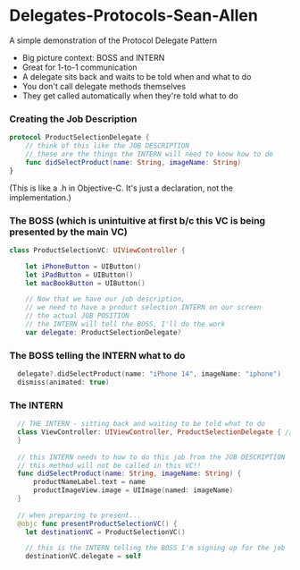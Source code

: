 # Delegates-Protocols-Sean-Allen
A simple demonstration of the Protocol Delegate Pattern

* Big picture context: BOSS and INTERN
* Great for 1-to-1 communication
* A delegate sits back and waits to be told when and what to do
* You don't call delegate methods themselves
* They get called automatically when they're told what to do

### Creating the Job Description
```swift
protocol ProductSelectionDelegate {
    // think of this like the JOB DESCRIPTION
    // these are the things the INTERN will need to know how to do
    func didSelectProduct(name: String, imageName: String)
}
```
(This is like a .h in Objective-C. It's just a declaration, not the implementation.)

### The BOSS (which is unintuitive at first b/c this VC is being presented by the main VC)
```swift
class ProductSelectionVC: UIViewController {

    let iPhoneButton = UIButton()
    let iPadButton = UIButton()
    let macBookButton = UIButton()

    // Now that we have our job description,
    // we need to have a product selection INTERN on our screen
    // the actual JOB POSITION
    // the INTERN will tell the BOSS, I'll do the work
    var delegate: ProductSelectionDelegate?
```

### The BOSS telling the INTERN what to do
```swift
  delegate?.didSelectProduct(name: "iPhone 14", imageName: "iphone")
  dismiss(animated: true)
```

### The INTERN
```swift
  // THE INTERN - sitting back and waiting to be told what to do
  class ViewController: UIViewController, ProductSelectionDelegate { //<- the intern has to apply for the job: ProductSelectionDelegate
  }
  
  // this INTERN needs to how to do this job from the JOB DESCRIPTION
  // this method will not be called in this VC!!
  func didSelectProduct(name: String, imageName: String) {
      productNameLabel.text = name
      productImageView.image = UIImage(named: imageName)
  }
  
  // when preparing to present...
  @objc func presentProductSelectionVC() {
    let destinationVC = ProductSelectionVC()

    // this is the INTERN telling the BOSS I'm signing up for the job
    destinationVC.delegate = self
```
